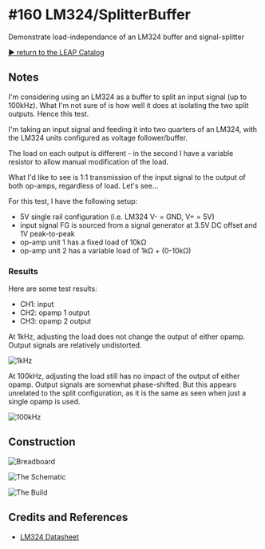 # #160 LM324/SplitterBuffer

Demonstrate load-independance of an LM324 buffer and signal-splitter


[:arrow_forward: return to the LEAP Catalog](https://leap.tardate.com)

## Notes

I'm considering using an LM324 as a buffer to split an input signal (up to 100kHz).
What I'm not sure of is how well it does at isolating the two split outputs. Hence this test.

I'm taking an input signal and feeding it into two quarters of an LM324,
with the LM324 units configured as voltage follower/buffer.

The load on each output is different - in the second I have a variable resistor to allow manual modification of the load.

What I'd like to see is 1:1 transmission of the input signal to the output of both op-amps, regardless of load.
Let's see...

For this test, I have the following setup:
* 5V single rail configuration (i.e. LM324 V- = GND, V+ = 5V)
* input signal FG is sourced from a signal generator at 3.5V DC offset and 1V peak-to-peak
* op-amp unit 1 has a fixed load of 10kΩ
* op-amp unit 2 has a variable load of 1kΩ + (0-10kΩ)

### Results

Here are some test results:
* CH1: input
* CH2: opamp 1 output
* CH3: opamp 2 output

At 1kHz, adjusting the load does not change the output of either opamp. Output signals are relatively undistorted.

![1kHz](./assets/SplitterBuffer_1kHz.gif?raw=true)

At 100kHz, adjusting the load still has no impact of the output of either opamp.
Output signals are somewhat phase-shifted. But this appears unrelated to the split configuration,
as it is the same as seen when just a single opamp is used.

![100kHz](./assets/SplitterBuffer_100kHz.gif?raw=true)

## Construction

![Breadboard](./assets/SplitterBuffer_bb.jpg?raw=true)

![The Schematic](./assets/SplitterBuffer_schematic.jpg?raw=true)

![The Build](./assets/SplitterBuffer_build.jpg?raw=true)

## Credits and References
* [LM324 Datasheet](https://www.futurlec.com/Linear/LM324N.shtml)

